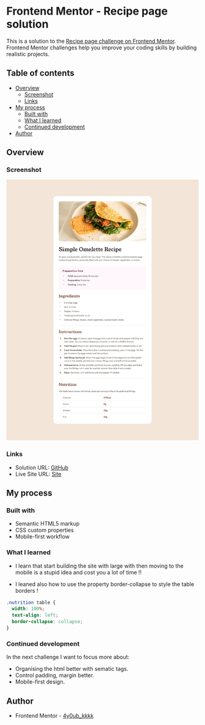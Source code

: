 # Frontend Mentor - Recipe page solution

This is a solution to the [Recipe page challenge on Frontend Mentor](https://www.frontendmentor.io/challenges/recipe-page-KiTsR8QQKm). Frontend Mentor challenges help you improve your coding skills by building realistic projects. 

## Table of contents

- [Overview](#overview)
  - [Screenshot](#screenshot)
  - [Links](#links)
- [My process](#my-process)
  - [Built with](#built-with)
  - [What I learned](#what-i-learned)
  - [Continued development](#continued-development)
- [Author](#author)

## Overview

### Screenshot

![](images/screenshot.jpg)

### Links

- Solution URL: [GitHub](https://your-solution-url.com)
- Live Site URL: [Site](https://your-live-site-url.com)

## My process

### Built with

- Semantic HTML5 markup
- CSS custom properties
- Mobile-first workflow

### What I learned

- I learn that start building the site with large with then moving to the mobile is a stupid idea and cost you a lot of time !!

- I leaned also how to use the property border-collapse to style the table borders !

```CSS
.nutrition table {
  width: 100%;
  text-align: left;
  border-collapse: collapse;
}
```

### Continued development

In the next challenge I want to focus more about:
  - Organising the html better with sematic tags.
  - Control padding, margin better.
  - Mobile-first design.


## Author

- Frontend Mentor - [4y0ub_kkkk](https://www.frontendmentor.io/profile/4y0ub-kkkk)
